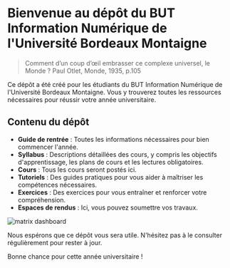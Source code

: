 # Bienvenue au dépôt du BUT Information Numérique de l'Université Bordeaux Montaigne

> Comment d’un coup d’œil embrasser ce complexe universel, le Monde ? Paul Otlet, Monde, 1935, p.105


Ce dépôt a été créé pour les étudiants du BUT Information Numérique de l'Université Bordeaux Montaigne. Vous y trouverez toutes les ressources nécessaires pour réussir votre année universitaire.

## Contenu du dépôt

- **Guide de rentrée** : Toutes les informations nécessaires pour bien commencer l'année.
- **Syllabus** : Descriptions détaillées des cours, y compris les objectifs d'apprentissage, les plans de cours et les lectures obligatoires.
- **Cours** : Tous les cours seront postés ici.
- **Tutoriels** : Des guides pratiques pour vous aider à maîtriser les compétences nécessaires.
- **Exercices** : Des exercices pour vous entraîner et renforcer votre compréhension.
- **Espaces de rendus** : Ici, vous pouvez soumettre vos travaux.

![matrix dashboard](https://media.giphy.com/media/sk6yL9EGVeAcE/giphy.gif)

Nous espérons que ce dépôt vous sera utile. N'hésitez pas à le consulter régulièrement pour rester à jour.

Bonne chance pour cette année universitaire !
